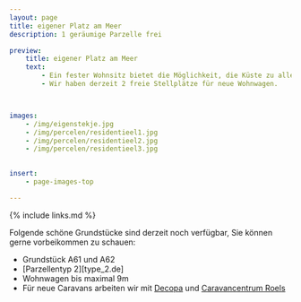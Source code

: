 ```yaml
---
layout: page
title: eigener Platz am Meer
description: 1 geräumige Parzelle frei

preview:
    title: eigener Platz am Meer
    text:
        - Ein fester Wohnsitz bietet die Möglichkeit, die Küste zu allen Jahreszeiten zu genießen.
        - Wir haben derzeit 2 freie Stellplätze für neue Wohnwagen.



images:
    - /img/eigenstekje.jpg
    - /img/percelen/residentieel1.jpg
    - /img/percelen/residentieel2.jpg
    - /img/percelen/residentieel3.jpg
    

insert:
    - page-images-top

---
```


{% include links.md %}

Folgende schöne Grundstücke sind derzeit noch verfügbar, Sie können gerne vorbeikommen zu schauen:

- Grundstück A61 und A62
- [Parzellentyp 2][type_2.de]
- Wohnwagen bis maximal 9m
- Für neue Caravans arbeiten wir mit [Decopa](https://www.decopa.be/) und [Caravancentrum Roels](https://www.caravancentrumroels.be/
)
